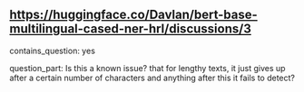 ## https://huggingface.co/Davlan/bert-base-multilingual-cased-ner-hrl/discussions/3

contains_question: yes

question_part: Is this a known issue? that for lengthy texts, it just gives up after a certain number of characters and anything after this it fails to detect?